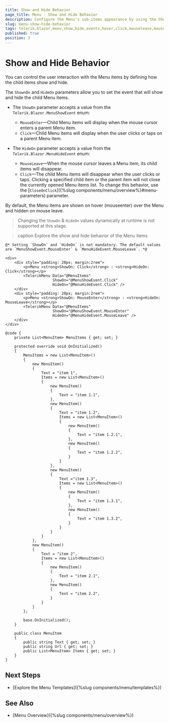 ```yaml
---
title: Show and Hide Behavior
page_title: Menu - Show and Hide Behavior
description: Configure the Menu's sub-items appearance by using the ShowOn parameter and control how they disappear through the HideOn option.
slug: menu-show-hide-behavior
tags: telerik,blazor,menu,show,hide,events,hover,click,mouseleave,mouseenter
published: true
position: 3
---
```


# Show and Hide Behavior

You can control the user interaction with the Menu items by defining how the child items show and hide. 

The `ShownOn` and `HideOn` parameters allow you to set the event that will show and hide the child Menu items.

* The `ShowOn` parameter accepts a value from the `Telerik.Blazor.MenuShowEvent` enum:

    * `MouseEnter`&mdash;Child Menu items will display when the mouse cursor enters a parent Menu item.
    * `Click`&mdash;Child Menu items will display when the user clicks or taps on a parent Menu item.

* The `HideOn` parameter accepts a value from the `Telerik.Blazor.MenuHideEvent` enum:

    * `MouseLeave`&mdash;When the mouse cursor leaves a Menu item, its child items will disappear.
    * `Click`&mdash;The child Menu items will disappear when the user clicks or taps. Clicking a specified child item or the parent item will not close the currently opened Menu items list. To change this behavior, use the [`CloseOnClick`]({%slug components/menu/overview%}#menu-parameters) parameter.

By default, the Menu items are shown on hover (mouseenter) over the Menu and hidden on mouse leave.

> Changing the `ShowOn` & `HideOn` values dynamically at runtime is not supported at this stage.

>caption Explore the show and hide behavior of the Menu items

````CSHTML
@* Setting `ShowOn` and `HideOn` is not mandatory. The default values are `MenuShowEvent.MouseEnter` & `MenuHideEvent.MouseLeave`. *@

<div>
    <div style="padding: 20px; margin:2rem">
        <p>Menu <strong>ShowOn: Click</strong> : <strong>HideOn: Click</strong></p>
        <TelerikMenu Data="@MenuItems"
                     ShowOn="@MenuShowEvent.Click"
                     HideOn="@MenuHideEvent.Click" />
    </div>
    <div style="padding: 20px; margin:2rem">
        <p>Menu <strong>ShowOn: MouseEnter</strong> : <strong>HideOn: MouseLeave</strong></p>
        <TelerikMenu Data="@MenuItems"
                     ShowOn="@MenuShowEvent.MouseEnter"
                     HideOn="@MenuHideEvent.MouseLeave" />
    </div>
</div>

@code {
    private List<MenuItem> MenuItems { get; set; }

    protected override void OnInitialized()
    {
        MenuItems = new List<MenuItem>()
        {
            new MenuItem()
            {
                Text = "item 1",
                Items = new List<MenuItem>()
                {
                    new MenuItem()
                    {
                        Text = "item 1.1",
                    },
                    new MenuItem()
                    {
                        Text = "item 1.2",
                        Items = new List<MenuItem>()
                        {
                            new MenuItem()
                            {
                                Text = "item 1.2.1",
                            },
                            new MenuItem()
                            {
                                Text = "item 1.2.2",
                            }
                        }
                    },
                    new MenuItem()
                    {
                        Text ="item 1.3",
                        Items = new List<MenuItem>()
                        {
                            new MenuItem()
                            {
                                Text = "item 1.3.1",
                            },
                            new MenuItem()
                            {
                                Text = "item 1.3.2",
                            }
                        }
                    }
                }
            },
            new MenuItem()
            {
                Text = "item 2",
                Items = new List<MenuItem>()
                {
                    new MenuItem()
                    {
                        Text = "item 2.1",
                    },
                    new MenuItem()
                    {
                        Text = "item 2.2",
                    }
                }
            }
        };

        base.OnInitialized();
    }

    public class MenuItem
    {
        public string Text { get; set; }
        public string Url { get; set; }
        public List<MenuItem> Items { get; set; }
    }
}
````

## Next Steps

* [Explore the Menu Templates]({%slug components/menu/templates%})

## See Also

* [Menu Overview]({%slug components/menu/overview%})
